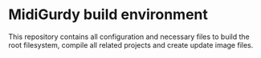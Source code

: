 # MidiGurdy build environment

This repository contains all configuration and necessary files to build the root filesystem, compile
all related projects and create update image files.
